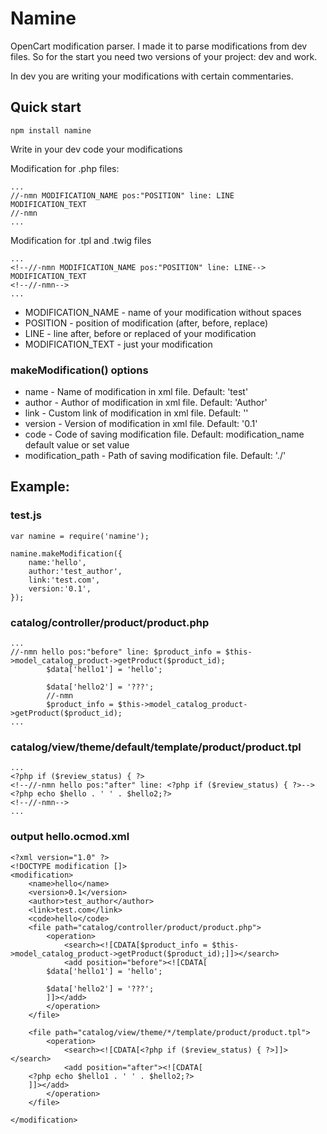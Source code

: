 # Namine
OpenCart modification parser.
I made it to parse modifications from dev files.
So for the start you need two versions of your project: dev and work.

In dev you are writing your modifications with certain commentaries.

## Quick start

```
npm install namine

```

Write in your dev code your modifications

Modification for .php files:
```
...
//-nmn MODIFICATION_NAME pos:"POSITION" line: LINE
MODIFICATION_TEXT
//-nmn
...
```

Modification for .tpl and .twig files
```
...
<!--//-nmn MODIFICATION_NAME pos:"POSITION" line: LINE-->
MODIFICATION_TEXT
<!--//-nmn-->
...
```
* MODIFICATION_NAME - name of your modification without spaces
* POSITION - position of modification (after, before, replace)
* LINE - line after, before or replaced of your modification
* MODIFICATION_TEXT - just your modification

### makeModification() options

* name - Name of modification in xml file. Default: 'test'
* author - Author of modification in xml file. Default: 'Author'
* link - Custom link of modification in xml file. Default: ''
* version - Version of modification in xml file. Default: '0.1'
* code - Code of saving modification file. Default: modification_name default value or set value
* modification_path - Path of saving modification file. Default: './'


## Example:

### test.js

```
var namine = require('namine');

namine.makeModification({
	name:'hello',
	author:'test_author',
	link:'test.com',
	version:'0.1',
});
```

### catalog/controller/product/product.php
```
...
//-nmn hello pos:"before" line: $product_info = $this->model_catalog_product->getProduct($product_id);
		$data['hello1'] = 'hello';

		$data['hello2'] = '???';
		//-nmn
		$product_info = $this->model_catalog_product->getProduct($product_id);
...
```

### catalog/view/theme/default/template/product/product.tpl
```
...
<?php if ($review_status) { ?>
<!--//-nmn hello pos:"after" line: <?php if ($review_status) { ?>-->
<?php echo $hello . ' ' . $hello2;?>
<!--//-nmn-->
...
```

### output hello.ocmod.xml
```
<?xml version="1.0" ?>
<!DOCTYPE modification []>
<modification>
	<name>hello</name>
	<version>0.1</version>
	<author>test_author</author>
	<link>test.com</link>
	<code>hello</code>
	<file path="catalog/controller/product/product.php">
		<operation>
			<search><![CDATA[$product_info = $this->model_catalog_product->getProduct($product_id);]]></search>
			<add position="before"><![CDATA[
		$data['hello1'] = 'hello';

		$data['hello2'] = '???';
		]]></add>
		</operation>
	</file>

	<file path="catalog/view/theme/*/template/product/product.tpl">
		<operation>
			<search><![CDATA[<?php if ($review_status) { ?>]]></search>
			<add position="after"><![CDATA[
	<?php echo $hello1 . ' ' . $hello2;?>
	]]></add>
		</operation>
	</file>

</modification>
```
